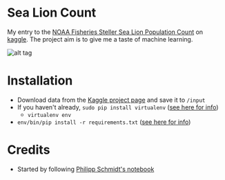 # Sea Lion Count
My entry to the [NOAA Fisheries Steller Sea Lion Population Count](https://www.kaggle.com/c/noaa-fisheries-steller-sea-lion-population-count) on [kaggle](https://www.kaggle.com). The project aim is to give me a taste of machine learning.

![alt tag](https://cloud.githubusercontent.com/assets/4364081/24586807/e8624b30-17fc-11e7-99aa-8707dbca9a4c.jpg)

# Installation
* Download data from the [Kaggle project page](https://www.kaggle.com/c/noaa-fisheries-steller-sea-lion-population-count/data) and save it to `/input`
* If you haven't already, `sudo pip install virtualenv` ([see here for info](https://www.dabapps.com/blog/introduction-to-pip-and-virtualenv-python/))
  * `virtualenv env`
* `env/bin/pip install -r requirements.txt` ([see here for info](http://stackoverflow.com/a/15593865/2152821))

# Credits
* Started by following [Philipp Schmidt's notebook](https://www.kaggle.com/philschmidt/noaa-fisheries-steller-sea-lion-population-count/counting-sea-lions/notebook)
